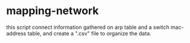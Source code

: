 # mapping-network
this script connect information gathered on arp table and a switch mac-address table, and create a ".csv" file to organize the data.
